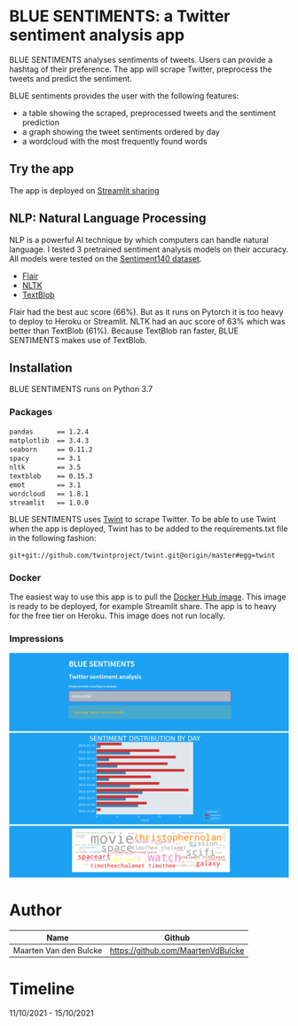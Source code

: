 # BLUE SENTIMENTS: a Twitter sentiment analysis app

BLUE SENTIMENTS analyses sentiments of tweets. Users can 
provide a hashtag of their preference. The app will scrape
Twitter, preprocess the tweets and predict the sentiment. 

BLUE sentiments provides the user with the following features: 
+ a table showing the scraped, preprocessed tweets and the sentiment prediction
+ a graph showing the tweet sentiments ordered by day
+ a wordcloud with the most frequently found words

## Try the app

The app is deployed on <a href=https://share.streamlit.io/maartenvdbulcke/twitter_sentiments/main taget="blank_">Streamlit sharing</a>


## NLP: Natural Language Processing

NLP is a powerful AI technique by which computers can handle 
natural language. 
I tested 3 pretrained sentiment analysis models on their accuracy.
All models were tested on the <a href=http://help.sentiment140.com/for-students target="blank_">Sentiment140 dataset</a>.

+ <a href=https://github.com/flairNLP/flair target="blank_">Flair</a>
+ <a href=https://www.nltk.org/ target="blank_">NLTK</a>
+ <a href=https://textblob.readthedocs.io/en/dev/ target="blank_">TextBlob</a>

Flair had the best auc score (66%). But as it runs on Pytorch it is too heavy
to deploy to Heroku or Streamlit. 
NLTK had an auc score of 63% which was better than TextBlob (61%). 
Because TextBlob ran faster, BLUE SENTIMENTS makes use of TextBlob.

## Installation

BLUE SENTIMENTS runs on Python 3.7

### Packages
    pandas      == 1.2.4
    matplotlib  == 3.4.3
    seaborn     == 0.11.2
    spacy       == 3.1
    nltk        == 3.5
    textblob    == 0.15.3
    emot        == 3.1
    wordcloud   == 1.8.1
    streamlit   == 1.0.0

BLUE SENTIMENTS uses <a href=https://github.com/twintproject/twint target="blank_">
Twint</a> to scrape Twitter. To be able to use Twint when the app
is deployed, Twint has to be added to the requirements.txt file in the following fashion:

    git+git://github.com/twintproject/twint.git@origin/master#egg=twint

### Docker

The easiest way to use this app is to pull the 
<a href=https://hub.docker.com/repository/docker/maartenvdbulcke/blue-sentiments target="blank_">Docker Hub image</a>. 
This image is ready to be deployed, for example Streamlit share. The app is to heavy for the free tier on Heroku.
This image does not run locally.


### Impressions

<img src="visuals/image1.png" /> 
<img src="visuals/image2.png"/> 
<img src="visuals/image3.png"/> 


# Author 
| Name                   | Github                              |
|------------------------|-------------------------------------|
| Maarten Van den Bulcke | https://github.com/MaartenVdBulcke  |


# Timeline
11/10/2021 - 15/10/2021
